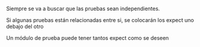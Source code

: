 Siempre se va a buscar que las pruebas sean independientes. 

Si algunas pruebas están relacionadas entre si, se colocarán los expect uno debajo del otro

Un módulo de prueba puede tener tantos expect como se deseen